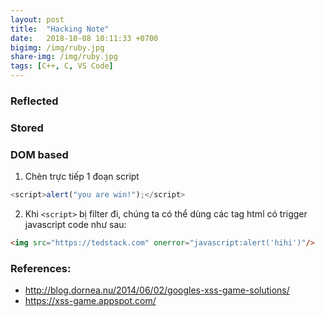 ```yaml
---
layout: post
title:  "Hacking Note"
date:   2018-10-08 10:11:33 +0700
bigimg: /img/ruby.jpg
share-img: /img/ruby.jpg
tags: [C++, C, VS Code]
---
```


### Reflected
### Stored
### DOM based

1. Chèn trực tiếp 1 đoạn script
```javascript
<script>alert("you are win!");</script>
```
2. Khi `<script>` bị filter đi, chúng ta có thể dùng các tag html có trigger javascript code như sau:

```html
<img src="https://tedstack.com" onerror="javascript:alert('hihi')"/>
```

### References:
- http://blog.dornea.nu/2014/06/02/googles-xss-game-solutions/
- https://xss-game.appspot.com/